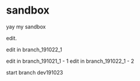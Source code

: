 sandbox
=======

yay my sandbox

edit.

edit in branch_191022_1

edit in branch_191021_1 - 1
edit in branch_191022_1 - 2

start branch dev191023
